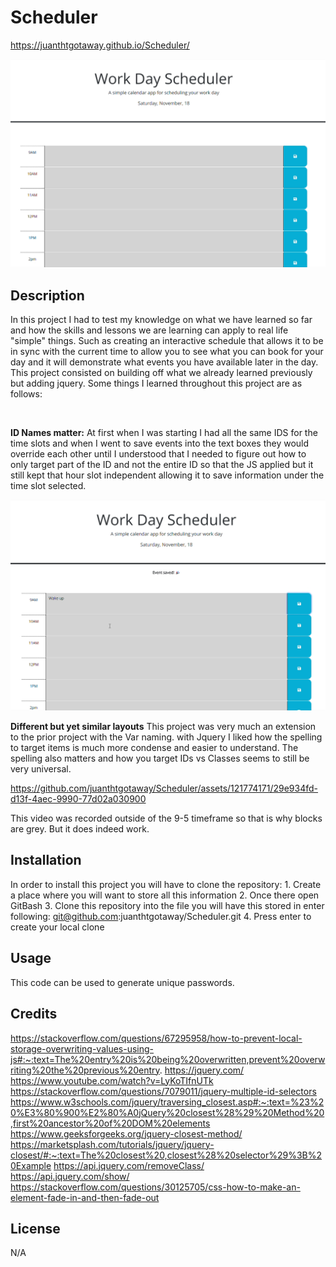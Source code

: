 # Scheduler

https://juanthtgotaway.github.io/Scheduler/

![alt text](./assets/images/landing%20Page.png)

## Description 
In this project I had to test my knowledge on what we have learned so far and how the skills and lessons we are learning can apply to real life "simple" things. Such as creating an interactive schedule that allows it to be in sync with the current time to allow you to see what you can book for your day and it will demonstrate what events you have available later in the day. This project consisted on building off what we already learned previously but adding jquery. Some things I learned throughout this project are as follows:

<br>

**ID Names matter:** At first when I was starting I had all the same IDS for the time slots and when I went to save events into the text boxes they would override each other until I understood that I needed to figure out how to only target part of the ID and not the entire ID so that the JS applied but it still kept that hour slot independent allowing it to save information under the time slot selected.
<br>

![alt text](./assets/images/Event%20Saved.png)

**Different but yet similar layouts** This project was very much an extension to the prior project with the Var naming. with Jquery I liked how the spelling to target items is much more condense and easier to understand. The spelling also matters and how you target IDs vs Classes seems to still be very universal. 

https://github.com/juanthtgotaway/Scheduler/assets/121774171/29e934fd-d13f-4aec-9990-77d02a030900
<br>

This video was recorded outside of the 9-5 timeframe so that is why blocks are grey. But it does indeed work.


## Installation
In order to install this project you will have to clone the repository: 
    1. Create a place where you will want to store all this information 
    2. Once there open GitBash
    3. Clone this repository into the file you will have this stored in
            enter following: git@github.com:juanthtgotaway/Scheduler.git
    4. Press enter to create your local clone




## Usage
This code can be used to generate unique passwords.

## Credits
https://stackoverflow.com/questions/67295958/how-to-prevent-local-storage-overwriting-values-using-js#:~:text=The%20entry%20is%20being%20overwritten,prevent%20overwriting%20the%20previous%20entry.
https://jquery.com/
https://www.youtube.com/watch?v=LyKoTIfnUTk
https://stackoverflow.com/questions/7079011/jquery-multiple-id-selectors
https://www.w3schools.com/jquery/traversing_closest.asp#:~:text=%23%20%E3%80%900%E2%80%A0jQuery%20closest%28%29%20Method%20,first%20ancestor%20of%20DOM%20elements
https://www.geeksforgeeks.org/jquery-closest-method/
https://marketsplash.com/tutorials/jquery/jquery-closest/#:~:text=The%20closest%20,closest%28%20selector%29%3B%20Example
https://api.jquery.com/removeClass/
https://api.jquery.com/show/
https://stackoverflow.com/questions/30125705/css-how-to-make-an-element-fade-in-and-then-fade-out
     
## License 
N/A

